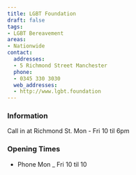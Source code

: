 ```yaml
---
title: LGBT Foundation
draft: false
tags:
- LGBT Bereavement
areas:
- Nationwide
contact:
  addresses:
  - 5 Richmond Street Manchester
  phone:
  - 0345 330 3030
  web_addresses:
  - http://www.lgbt.foundation
---
```


### Information
Call in at Richmond St.  Mon - Fri   10 til 6pm

### Opening Times
* Phone Mon _ Fri  10 til 10
